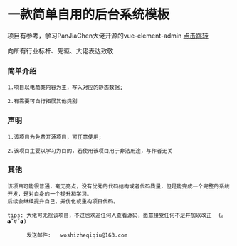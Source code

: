 # 一款简单自用的后台系统模板

项目有参考，学习PanJiaChen大佬开源的vue-element-admin [点击跳转](https://panjiachen.github.io/vue-element-admin)

向所有行业标杆、先驱、大佬表达致敬


### 简单介绍
```
1.项目以电商类内容为主，写入对应的静态数据;

2.有需要可自行拓展其他类别
```

### 声明
```
1.该项目为免费开源项目，可任意使用;

2.该项目主要以学习为目的，若使用该项目用于非法用途，与作者无关
```

### 其他
```
该项目可能很普通，毫无亮点，没有优秀的代码结构或者代码质量，但是能完成一个完整的系统开发，是对自身的一个提升和学习。
后续会继续提升自己，并优化或重构项目代码。

tips: 大佬可无视该项目，不过也欢迎任何人查看源码，愿意接受任何不足并加以改正  (｡◕ˇ∀ˇ◕)

      发送邮件:   woshizheqiqiu@163.com
